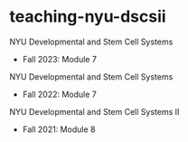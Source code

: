 # teaching-nyu-dscsii

NYU Developmental and Stem Cell Systems

* Fall 2023: Module 7

NYU Developmental and Stem Cell Systems

* Fall 2022: Module 7

NYU Developmental and Stem Cell Systems II

* Fall 2021: Module 8
